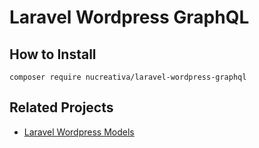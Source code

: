 # Laravel Wordpress GraphQL


## How to Install
```
composer require nucreativa/laravel-wordpress-graphql
```

## Related Projects
* [Laravel Wordpress Models](https://github.com/nucreativa/laravel-wordpress-models)